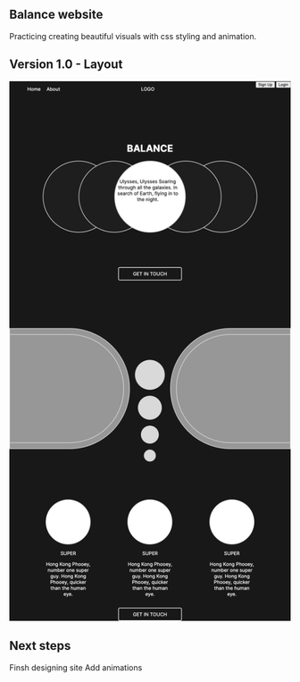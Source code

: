 ## Balance website

Practicing creating beautiful visuals with css styling and animation.

## Version 1.0 - Layout

![screenshot of website](/images/balance-website-v1.png)

## Next steps

Finsh designing site 
Add animations 

